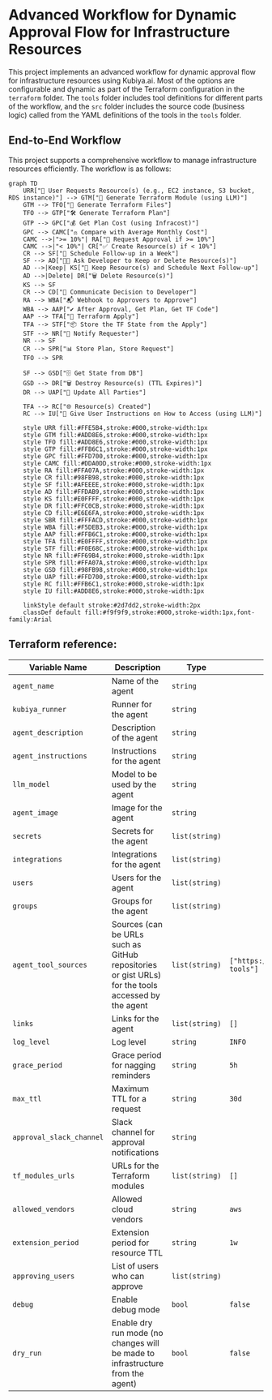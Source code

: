 # Advanced Workflow for Dynamic Approval Flow for Infrastructure Resources

This project implements an advanced workflow for dynamic approval flow for infrastructure resources using Kubiya.ai. Most of the options are configurable and dynamic as part of the Terraform configuration in the `terraform` folder. The `tools` folder includes tool definitions for different parts of the workflow, and the `src` folder includes the source code (business logic) called from the YAML definitions of the tools in the `tools` folder.

## End-to-End Workflow

This project supports a comprehensive workflow to manage infrastructure resources efficiently. The workflow is as follows:

```mermaid
graph TD
    URR["📩 User Requests Resource(s) (e.g., EC2 instance, S3 bucket, RDS instance)"] --> GTM["🧠 Generate Terraform Module (using LLM)"]
    GTM --> TFO["🧠 Generate Terraform Files"]
    TFO --> GTP["🛠️ Generate Terraform Plan"]
    GTP --> GPC["💰 Get Plan Cost (using Infracost)"]
    GPC --> CAMC["⚖️ Compare with Average Monthly Cost"]
    CAMC -->|">= 10%"| RA["🔔 Request Approval if >= 10%"]
    CAMC -->|"< 10%"| CR["✅ Create Resource(s) if < 10%"]
    CR --> SF["📅 Schedule Follow-up in a Week"]
    SF --> AD["👨‍💻 Ask Developer to Keep or Delete Resource(s)"]
    AD -->|Keep| KS["🔄 Keep Resource(s) and Schedule Next Follow-up"]
    AD -->|Delete| DR["🗑️ Delete Resource(s)"]
    KS --> SF
    CR --> CD["📢 Communicate Decision to Developer"]
    RA --> WBA["📬 Webhook to Approvers to Approve"]
    WBA --> AAP["✔️ After Approval, Get Plan, Get TF Code"]
    AAP --> TFA["🚀 Terraform Apply"]
    TFA --> STF["📦 Store the TF State from the Apply"]
    STF --> NR["🔔 Notify Requester"]
    NR --> SF
    CR --> SPR["📊 Store Plan, Store Request"]
    TFO --> SPR

    SF --> GSD["🗄️ Get State from DB"]
    GSD --> DR["🗑️ Destroy Resource(s) (TTL Expires)"]
    DR --> UAP["🔔 Update All Parties"]

    TFA --> RC["🌐 Resource(s) Created"]
    RC --> IU["🧠 Give User Instructions on How to Access (using LLM)"]

    style URR fill:#FFE5B4,stroke:#000,stroke-width:1px
    style GTM fill:#ADD8E6,stroke:#000,stroke-width:1px
    style TFO fill:#ADD8E6,stroke:#000,stroke-width:1px
    style GTP fill:#FFB6C1,stroke:#000,stroke-width:1px
    style GPC fill:#FFD700,stroke:#000,stroke-width:1px
    style CAMC fill:#DDA0DD,stroke:#000,stroke-width:1px
    style RA fill:#FFA07A,stroke:#000,stroke-width:1px
    style CR fill:#98FB98,stroke:#000,stroke-width:1px
    style SF fill:#AFEEEE,stroke:#000,stroke-width:1px
    style AD fill:#FFDAB9,stroke:#000,stroke-width:1px
    style KS fill:#E0FFFF,stroke:#000,stroke-width:1px
    style DR fill:#FFC0CB,stroke:#000,stroke-width:1px
    style CD fill:#E6E6FA,stroke:#000,stroke-width:1px
    style SBR fill:#FFFACD,stroke:#000,stroke-width:1px
    style WBA fill:#F5DEB3,stroke:#000,stroke-width:1px
    style AAP fill:#FFB6C1,stroke:#000,stroke-width:1px
    style TFA fill:#E0FFFF,stroke:#000,stroke-width:1px
    style STF fill:#F0E68C,stroke:#000,stroke-width:1px
    style NR fill:#FF69B4,stroke:#000,stroke-width:1px
    style SPR fill:#FFA07A,stroke:#000,stroke-width:1px
    style GSD fill:#98FB98,stroke:#000,stroke-width:1px
    style UAP fill:#FFD700,stroke:#000,stroke-width:1px
    style RC fill:#FFB6C1,stroke:#000,stroke-width:1px
    style IU fill:#ADD8E6,stroke:#000,stroke-width:1px

    linkStyle default stroke:#2d7dd2,stroke-width:2px
    classDef default fill:#f9f9f9,stroke:#000,stroke-width:1px,font-family:Arial
```

## Terraform reference:
| Variable Name            | Description                                                                                      | Type          | Default                                     |
|--------------------------|--------------------------------------------------------------------------------------------------|---------------|---------------------------------------------|
| `agent_name`             | Name of the agent                                                                                | `string`      |                                             |
| `kubiya_runner`          | Runner for the agent                                                                             | `string`      |                                             |
| `agent_description`      | Description of the agent                                                                         | `string`      |                                             |
| `agent_instructions`     | Instructions for the agent                                                                       | `string`      |                                             |
| `llm_model`              | Model to be used by the agent                                                                    | `string`      |                                             |
| `agent_image`            | Image for the agent                                                                              | `string`      |                                             |
| `secrets`                | Secrets for the agent                                                                            | `list(string)`|                                             |
| `integrations`           | Integrations for the agent                                                                       | `list(string)`|                                             |
| `users`                  | Users for the agent                                                                              | `list(string)`|                                             |
| `groups`                 | Groups for the agent                                                                             | `list(string)`|                                             |
| `agent_tool_sources`     | Sources (can be URLs such as GitHub repositories or gist URLs) for the tools accessed by the agent| `list(string)`| `["https://github.com/kubiyabot/community-tools"]` |
| `links`                  | Links for the agent                                                                              | `list(string)`| `[]`                                        |
| `log_level`              | Log level                                                                                        | `string`      | `INFO`                                      |
| `grace_period`           | Grace period for nagging reminders                                                               | `string`      | `5h`                                       |
| `max_ttl`                | Maximum TTL for a request                                                                        | `string`      | `30d`                                      |
| `approval_slack_channel` | Slack channel for approval notifications                                                         | `string`      |                                             |
| `tf_modules_urls`        | URLs for the Terraform modules                                                                   | `list(string)`| `[]`                                        |
| `allowed_vendors`        | Allowed cloud vendors                                                                            | `string`      | `aws`                                       |
| `extension_period`       | Extension period for resource TTL                                                                | `string`      | `1w`                                       |
| `approving_users`        | List of users who can approve                                                                    | `list(string)`|                                             |
| `debug`                  | Enable debug mode                                                                                | `bool`        | `false`                                     |
| `dry_run`                | Enable dry run mode (no changes will be made to infrastructure from the agent)                   | `bool`        | `false`                                     |
